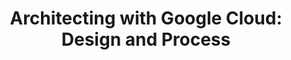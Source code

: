 ---
title: "Architecting with Google Cloud: Design and Process"
courseThumb: images/courses/google-cloud.svg
# page title background image
bg_image: ""
# meta description
description : "This 2-day course will teach you how to use proven design patterns on Google Cloud to build highly reliable and efficient solutions and operate deployments that are highly available and cost-effective."
---